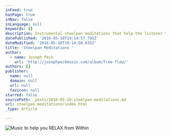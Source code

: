 ```yaml
---
inFeed: true
hasPage: true
inNav: false
inLanguage: null
keywords: []
description: Instrumental steelpan meditations that help the listener to relax
datePublished: '2016-05-10T19:14:57.791Z'
dateModified: '2016-05-10T19:14:50.035Z'
title: 'Steelpan Meditations '
author:
  - name: Joseph Peck
    url: 'http://josephpeckmusic.com/album/free-flow/'
authors: []
publisher:
  name: null
  domain: null
  url: null
  favicon: null
starred: false
sourcePath: _posts/2016-05-10-steelpan-meditations.md
url: steelpan-meditations/index.html
_type: Article

---
```

![Music to help you RELAX from Within](https://the-grid-user-content.s3-us-west-2.amazonaws.com/6df894ea-912a-4ee9-b252-91b4f37d92e0.jpg)